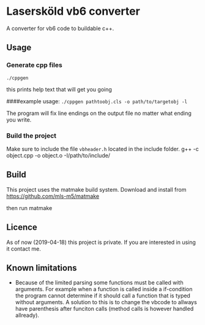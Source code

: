 Lasersköld vb6 converter
=========================

A converter for vb6 code to buildable c++.

Usage
---

### Generate cpp files
`./cppgen`

this prints help text that will get you going

####example usage:
`./cppgen pathtoobj.cls -o path/to/targetobj -l`

The program will fix line endings on the output file no matter what ending you write.

### Build the project
Make sure to include the file `vbheader.h` located in the include folder.
g++ -c object.cpp -o object.o -I/path/to/include/

Build
----
This project uses the matmake build system. Download and install from
<https://github.com/mls-m5/matmake>

then run
matmake


Licence
-----
As of now (2019-04-18) this project is private. If you are interested in using it contact me.


Known limitations
-----
* Because of the limited parsing some functions must be called with arguments. For example when a function is called inside a if-condition the program cannot determine if it should call a function that is typed without arguments. A solution to this is to change the vbcode to allways have parenthesis after funciton calls (method calls is however handled allready).


